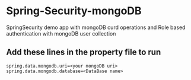 # Spring-Security-mongoDB


SpringSecurity demo app with mongoDB curd operations and Role based
authentication with mongoDB user collection

## Add these lines in the property file to run

```
spring.data.mongodb.uri=<your mongoDB uri>
spring.data.mongodb.database=<DataBase name>
```
